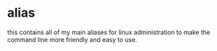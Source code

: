 # alias
this contains all of my main aliases for linux administration to make the command line more friendly and easy to use.
